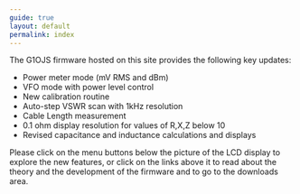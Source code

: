 ```yaml
---
guide: true
layout: default
permalink: index
---
```

The G1OJS firmware hosted on this site provides the following key updates:
 *  Power meter mode (mV RMS and dBm)
 *  VFO mode with power level control
 *  New calibration routine
 *  Auto-step VSWR scan with 1kHz resolution
 *  Cable Length measurement
 *  0.1 ohm display resolution for values of R,X,Z below 10
 *  Revised capacitance and inductance calculations and displays

Please click on the menu buttons below the picture of the LCD display to explore the new features, or click on the links above it to read about the theory and the development of the firmware and to go to the downloads area.



